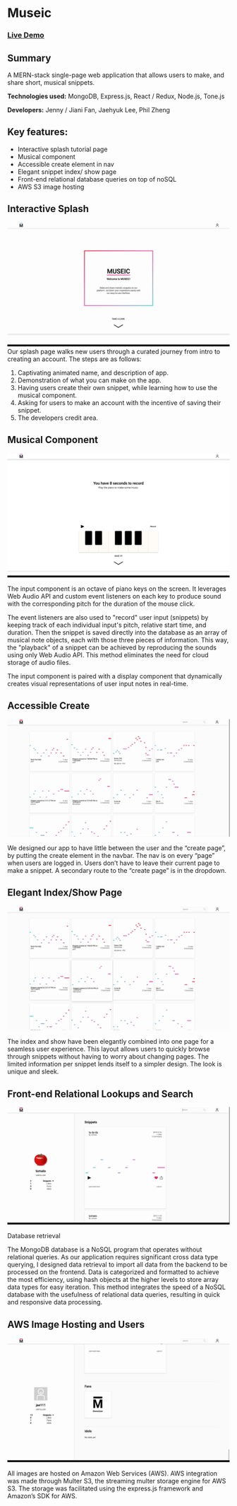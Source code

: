 # Museic
### [Live Demo](https://museic-demo.herokuapp.com/ "Live link of Museic")

## Summary
A MERN-stack single-page web application that allows users to make, and share short, musical snippets.

**Technologies used:**
MongoDB, Express.js, React / Redux, Node.js, Tone.js

**Developers:**
Jenny / Jiani Fan, Jaehyuk Lee, Phil Zheng

## Key features:
* Interactive splash tutorial page
* Musical component
* Accessible create element in nav
* Elegant snippet index/ show page
* Front-end relational database queries on top of noSQL 
* AWS S3 image hosting

## Interactive Splash
![](demo/museic_splash.gif)
Our splash page walks new users through a curated journey from intro to creating an account. 
The steps are as follows:
1. Captivating animated name, and description of app.
2. Demonstration of what you can make on the app.
3. Having users create their own snippet, while learning how to use the musical component.
4. Asking for users to make an account with the incentive of saving their snippet.
5. The developers credit area.

## Musical Component
![](demo/museic_piano.png)

The input component is an octave of piano keys on the screen. It leverages Web Audio API and custom event listeners on each key to produce sound with the corresponding pitch for the duration of the mouse click.

The event listeners are also used to "record" user input (snippets) by keeping track of each individual input's pitch, relative start time, and duration. Then the snippet is saved directly into the database as an array of musical note objects, each with those three pieces of information. This way, the "playback" of a snippet can be achieved by reproducing the sounds using only Web Audio API. This method eliminates the need for cloud storage of audio files.

The input component is paired with a display component that dynamically creates  visual representations of user input notes in real-time.

## Accessible Create
![](demo/museic_music.gif)

We designed our app to have little between the user and the “create page”, by putting the create element in the navbar.
The nav is on every “page” when users are logged in.
Users don’t have to leave their current page to make a snippet.
A secondary route to the “create page” is in the dropdown.

## Elegant Index/Show Page
![](demo/museic_index.gif)

The index and show have been elegantly combined into one page for a seamless user experience.
This layout allows users to quickly browse through snippets without having to worry about changing pages.
The limited information per snippet lends itself to a simpler design.
The look is unique and sleek.

## Front-end Relational Lookups and Search
![](demo/museic_search.gif)

Database retrieval

The MongoDB database is a NoSQL program that operates without relational queries. As our application requires significant cross data type querying, I designed data retrieval to import all data from the backend to be processed on the frontend. Data is categorized and formatted to achieve the most efficiency, using hash objects at the higher levels to store array data types for easy iteration. This method integrates the speed of a NoSQL database with the usefulness of relational data queries, resulting in quick and responsive data processing. 

## AWS Image Hosting and Users
![](demo/museic_user_page.gif)

All images are hosted on Amazon Web Services (AWS). AWS integration was made through Multer S3, the streaming multer storage engine for AWS S3. The storage was facilitated using the express.js framework and Amazon’s SDK for AWS. 
